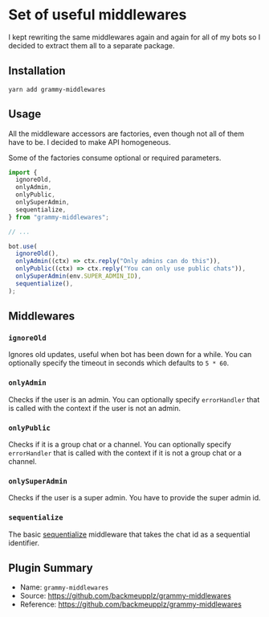 # Set of useful middlewares

<TagGroup><Tag type="thirdparty" desc="This plugin is maintained by a third party"/><Tag type="nodejs" desc="This plugin is compatible with Node.js"/></TagGroup>

I kept rewriting the same middlewares again and again for all of my bots so I decided to extract them all to a separate package.

## Installation

`yarn add grammy-middlewares`

## Usage

All the middleware accessors are factories, even though not all of them have to be.
I decided to make API homogeneous.

Some of the factories consume optional or required parameters.

```typescript
import {
  ignoreOld,
  onlyAdmin,
  onlyPublic,
  onlySuperAdmin,
  sequentialize,
} from "grammy-middlewares";

// ...

bot.use(
  ignoreOld(),
  onlyAdmin((ctx) => ctx.reply("Only admins can do this")),
  onlyPublic((ctx) => ctx.reply("You can only use public chats")),
  onlySuperAdmin(env.SUPER_ADMIN_ID),
  sequentialize(),
);
```

## Middlewares

### `ignoreOld`

Ignores old updates, useful when bot has been down for a while.
You can optionally specify the timeout in seconds which defaults to `5 * 60`.

### `onlyAdmin`

Checks if the user is an admin.
You can optionally specify `errorHandler` that is called with the context if the user is not an admin.

### `onlyPublic`

Checks if it is a group chat or a channel.
You can optionally specify `errorHandler` that is called with the context if it is not a group chat or a channel.

### `onlySuperAdmin`

Checks if the user is a super admin.
You have to provide the super admin id.

### `sequentialize`

The basic [sequentialize](../advanced/scaling.md#concurrency-is-hard) middleware that takes the chat id as a sequential identifier.

## Plugin Summary

- Name: `grammy-middlewares`
- Source: <https://github.com/backmeupplz/grammy-middlewares>
- Reference: <https://github.com/backmeupplz/grammy-middlewares>
